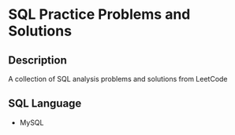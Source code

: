 # SQL Practice Problems and Solutions

## Description
A collection of SQL analysis problems and solutions from LeetCode

## SQL Language
- MySQL
